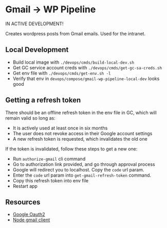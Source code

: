 # Gmail -> WP Pipeline

IN ACTIVE DEVELOPMENT!

Creates wordpress posts from Gmail emails. Used for the intranet.

## Local Development

- Build local image with `./devops/cmds/build-local-dev.sh` 
- Get GC service account creds with `./devops/cmds/get-gc-sa-creds.sh`
- Get env file with `./devops/cmds/get-env.sh -l`
- Verify that env in `devops/compose/gmail-wp-pipeline-local-dev` looks good

## Getting a refresh token
There should be an offline refresh token in the env file in GC, which will remain valid so long as:
- It is actively used at least once in six months
- The user does not revoke access in their Google account settings
- A new refresh token is requested, which invalidates the old one

If the token is invalidated, follow these steps to get a new one:
- Run `authorize-gmail` cli command
- Go to authorization link provided, and go through approval process
- Google will redirect you to localhost. Copy the `code` url param.
- Enter the `code` url param into `get-gmail-refresh-token` command.
- Copy this refresh token into env file
- Restart app

## Resources
- [Google Oauth2](https://cloud.google.com/nodejs/docs/reference/google-auth-library/latest#obtaining-a-new-refresh-token)
- [Node gmail client](https://googleapis.dev/nodejs/googleapis/latest/gmail/classes/Resource$Users.html)

